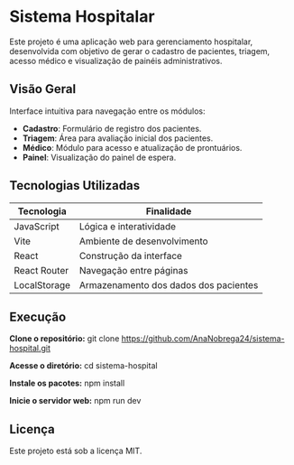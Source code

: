 #  Sistema Hospitalar

Este projeto é uma aplicação web para gerenciamento hospitalar, desenvolvida com objetivo de gerar o cadastro de pacientes, triagem, acesso médico e visualização de painéis administrativos.

## Visão Geral

Interface intuitiva para navegação entre os módulos:
- **Cadastro**: Formulário de registro dos pacientes.
- **Triagem**: Área para avaliação inicial dos pacientes.
- **Médico**:  Módulo para acesso e atualização de prontuários.
- **Painel**:  Visualização do painel de espera.

## Tecnologias Utilizadas

| Tecnologia     | Finalidade                               |
|----------------|------------------------------------------|
| JavaScript     | Lógica e interatividade                  |
| Vite           | Ambiente de desenvolvimento              |
| React          | Construção da interface                  |
| React Router   | Navegação entre páginas                  |
| LocalStorage   | Armazenamento dos dados dos pacientes    | 

## Execução

 **Clone o repositório:**
  git clone https://github.com/AnaNobrega24/sistema-hospital.git

 **Acesse o diretório:**
  cd sistema-hospital
   
 **Instale os pacotes:**
  npm install

 **Inicie o servidor web:**
  npm run dev


## Licença

Este projeto está sob a licença MIT. 




